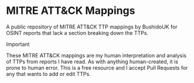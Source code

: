 # MITRE ATT&CK Mappings
A public repository of MITRE ATT&CK TTP mappings by BushidoUK for OSINT reports that lack a section breaking down the TTPs.

> [!IMPORTANT]
> These MITRE ATT&CK mappings are my human interpretation and analysis of TTPs from reports I have read. As with anything human-created, it is prone to human error. This is a free resource and I accept Pull Requests for any that wants to add or edit TTPs.
